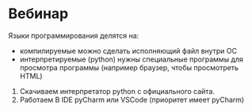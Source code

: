 # Вебинар

Языки программирования делятся на:
- компилируемые
	можно сделать исполняющий файл внутри ОС
- интерпретируемые (python)
	нужны специальные программы для просмотра программы (например браузер, чтобы просмотреть HTML)

1. Скачиваем интерпретатор python с официального сайта.
2. Работаем В IDE pyCharm или VSCode (приоритет имеет pyCharm)